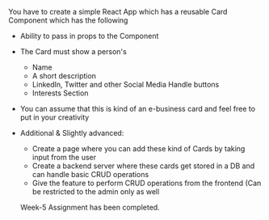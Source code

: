 You have to create a simple React App which has a reusable Card Component which has the following

- Ability to pass in props to the Component
- The Card must show a person's
  - Name
  - A short description
  - LinkedIn, Twitter and other Social Media Handle buttons
  - Interests Section
- You can assume that this is kind of an e-business card and feel free to put in your creativity
- Additional & Slightly advanced:

  - Create a page where you can add these kind of Cards by taking input from the user
  - Create a backend server where these cards get stored in a DB and can handle basic CRUD operations
  - Give the feature to perform CRUD operations from the frontend (Can be restricted to the admin only as well

  Week-5 Assignment has been completed.
